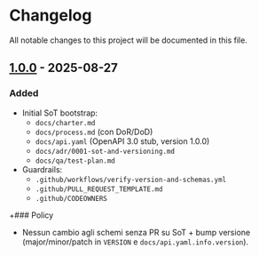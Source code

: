 # Changelog

All notable changes to this project will be documented in this file.

## [1.0.0] - 2025-08-27
### Added
- Initial SoT bootstrap:
  - `docs/charter.md`
  - `docs/process.md` (con DoR/DoD)
  - `docs/api.yaml` (OpenAPI 3.0 stub, version 1.0.0)
  - `docs/adr/0001-sot-and-versioning.md`
  - `docs/qa/test-plan.md`
- Guardrails:
  - `.github/workflows/verify-version-and-schemas.yml`
  - `.github/PULL_REQUEST_TEMPLATE.md`
  - `.github/CODEOWNERS`

+### Policy
- Nessun cambio agli schemi senza PR su SoT + bump versione (major/minor/patch in `VERSION` e `docs/api.yaml.info.version`).

[1.0.0]: https://github.com/PaoloMarzocchi/tasks-tags-docs/releases/tag/v1.0.0